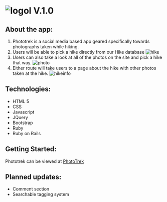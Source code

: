 # ![logol](https://i.imgur.com/y2IRgI7.png) V.1.0
## About the app:
1. Phototrek is a social media based app geared specifically towards photographs taken while hiking. 
2. Users will be able to pick a hike directly from our Hike database 
![hike](http://i.imgur.com/Zt0qTX9.png)
3. Users can also take a look at all of the photos on the site and pick a hike that way.
![photo](http://i.imgur.com/wUTaLFB.png)
4. Either route will take users to a page about the hike with other photos taken at the hike. 
![hikeinfo](http://i.imgur.com/yjYwjDR.png)


## Technologies:
* HTML 5
* CSS
* Javascript
* JQuery
* Bootstrap
* Ruby
* Ruby on Rails

## Getting Started:
Phototrek can be viewed at [PhotoTrek	](http://phototrek.herokuapp.com/)

## Planned updates:
* Comment section
* Searchable tagging system
